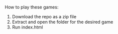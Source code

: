 How to play these games:
1. Download the repo as a zip file
2. Extract and open the folder for the desired game
3. Run index.html
